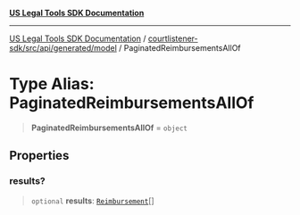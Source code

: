 [**US Legal Tools SDK Documentation**](../../../../../../README.md)

***

[US Legal Tools SDK Documentation](../../../../../../README.md) / [courtlistener-sdk/src/api/generated/model](../README.md) / PaginatedReimbursementsAllOf

# Type Alias: PaginatedReimbursementsAllOf

> **PaginatedReimbursementsAllOf** = `object`

## Properties

### results?

> `optional` **results**: [`Reimbursement`](../interfaces/Reimbursement.md)[]
